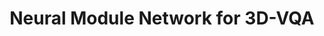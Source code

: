 ---
title: "Neural Module Network for 3D-VQA"
collection: research
excerpt: "Leading a project to develop a Neural Module Network (NMN) for 3D-VQA. My work involves designing a framework to parse natural language questions into executable programs, aiming to improve model interpretability, structured reasoning, and generalization."
header:
  teaser: "/images/nmn-research-teaser.png" # 你为NMN研究创建的图
venue: "Advisor: Prof. Feng Zheng (Feb. 2025 – Present)"
paperurl: "files/3DNMN_Report_Paper.pdf" # 报告链接
codeurl: "..." # 代码链接
---